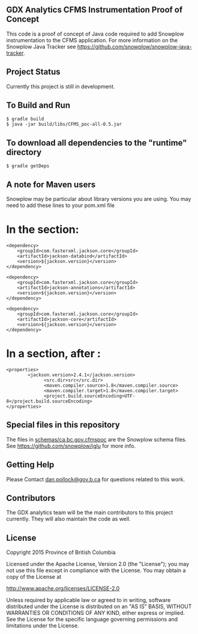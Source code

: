 ## GDX Analytics CFMS Instrumentation Proof of Concept 

This code is a proof of concept of Java code required to add Snowplow instrumentation to the CFMS application. For more information on the Snowplow Java Tracker see https://github.com/snowplow/snowplow-java-tracker.

## Project Status

Currently this project is still in development.

## To Build and Run

```
$ gradle build
$ java -jar build/libs/CFMS_poc-all-0.5.jar
```

## To download all dependencies to the "runtime" directory

```
$ gradle getDeps
```

## A note for Maven users

Snowplow may be particular about library versions you are using. You may need to add these lines to your pom.xml file

# In the <dependencies> section:
```
<dependency>
    <groupId>com.fasterxml.jackson.core</groupId>
    <artifactId>jackson-databind</artifactId>
    <version>${jackson.version}</version>
</dependency>
 
<dependency>
    <groupId>com.fasterxml.jackson.core</groupId>
    <artifactId>jackson-annotations</artifactId>
    <version>${jackson.version}</version>
</dependency>
 
<dependency>
    <groupId>com.fasterxml.jackson.core</groupId>
    <artifactId>jackson-core</artifactId>
    <version>${jackson.version}</version>
</dependency>
```

# In a <properties> section, after <dependencies>:
```
<properties>
        <jackson.version>2.4.1</jackson.version>
              <src.dir>src</src.dir>
              <maven.compiler.source>1.8</maven.compiler.source>
              <maven.compiler.target>1.8</maven.compiler.target>
              <project.build.sourceEncoding>UTF-8</project.build.sourceEncoding>
</properties>
```

## Special files in this repository
The files in [schemas/ca.bc.gov.cfmspoc](schemas/ca.bc.gov.cfmspoc) are the Snowplow schema files. See https://github.com/snowplow/iglu for more info.

## Getting Help

Please Contact dan.pollock@gov.b.ca for questions related to this work. 

## Contributors

The GDX analytics team will be the main contributors to this project currently. They will also maintain the code as well. 

## License

Copyright 2015 Province of British Columbia

Licensed under the Apache License, Version 2.0 (the "License");
you may not use this file except in compliance with the License.
You may obtain a copy of the License at

   http://www.apache.org/licenses/LICENSE-2.0

Unless required by applicable law or agreed to in writing, software
distributed under the License is distributed on an "AS IS" BASIS,
WITHOUT WARRANTIES OR CONDITIONS OF ANY KIND, either express or implied.
See the License for the specific language governing permissions and limitations under the License.

